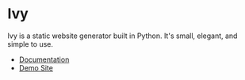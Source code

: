# Ivy

Ivy is a static website generator built in Python. It's small, elegant, and simple to use.

* [Documentation](http://www.dmulholl.com/docs/ivy/master/)
* [Demo Site](http://www.dmulholl.com/demos/ivy/)

